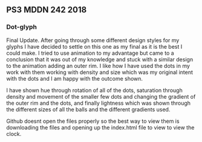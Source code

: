 ## PS3 MDDN 242 2018

### Dot-glyph

Final Update.
After going through some different design styles for my glyphs I have decided to settle on this one as my final as it is the best I could make. I tried to use animation to my advantage but came to a conclusion that it was out of my knowledge and stuck with a similar design to the animation adding an outer rim. I like how I have used the dots in my work with them working with density and size which was my original intent with the dots and I am happy with the outcome shown.

I have shown hue through rotation of all of the dots, saturation through density and movement of the smaller few dots and changing the gradient of the outer rim and the dots, and finally lightness which was shown through the different sizes of all the balls and the different gradients used.

Github doesnt open the files properly so the best way to view them is downloading the files and opening up the index.html file to view to view the clock.

